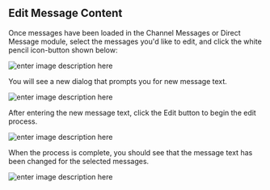 ## Edit Message Content
Once messages have been loaded in the Channel Messages or Direct Message module, select the messages you'd like to edit, and click the white pencil icon-button shown below:

![enter image description here](https://i.imgur.com/BbVCP5Z.png)

You will see a new dialog that prompts you for new message text.

![enter image description here](https://i.imgur.com/E4BMk0A.png)

After entering the new message text, click the Edit button to begin the edit process.

![enter image description here](https://i.imgur.com/E4BMk0A.png)

When the process is complete, you should see that the message text has been changed for the selected messages.

![enter image description here](https://i.imgur.com/8SgEXYz.png)


